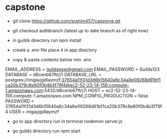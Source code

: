 # capstone

*	git clone https://github.com/srahim457/capstone.git

*	git checkout authbranch (latest up to date branch as of right now)

*	in guilds directory run npm install  

* create a .env file place it in app directory 

* copy & paste contents below into .env

EMAIL_ADDRESS = guildspsw@gmail.com
EMAIL_PASSWORD = Guilds123
DATABASE = d6cenb67ftrj7i
DATABASE_URL = postgres://imgayjgdlaymzf:37654a11f31d3d6b15640a6c34a8e09268d91bf1ca20b379c8e60f0b4b3f79f4@ec2-52-23-14-156.compute-1.amazonaws.com:5432/d6cenb67ftrj7i
HOST = ec2-52-23-14-156.compute-1.amazonaws.com
NPM_CONFIG_PRODUCTION = false
PASSWORD = 37654a11f31d3d6b15640a6c34a8e09268d91bf1ca20b379c8e60f0b4b3f79f4
USER = imgayjgdlaymzf

* go to app directory run in terminal nodemon server.js

* go guilds directory run npm start
